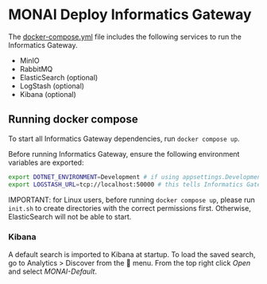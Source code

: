 # MONAI Deploy Informatics Gateway

The [docker-compose.yml](./docker-compose.yml) file includes the following services to run the Informatics Gateway.

* MinIO
* RabbitMQ
* ElasticSearch (optional)
* LogStash (optional)
* Kibana (optional)


## Running docker compose

To start all Informatics Gateway dependencies, run `docker compose up`.

Before running Informatics Gateway, ensure the following environment variables are exported:

```bash
export DOTNET_ENVIRONMENT=Development # if using appsettings.Development.json
export LOGSTASH_URL=tcp://localhost:50000 # this tells Informatics Gateway to export logs to LogStash at tcp://localhost:5000
```
IMPORTANT: for Linux users, before running `docker compose up`, please run `init.sh` to create directories with the correct permissions first. Otherwise, ElasticSearch will not be able to start.

### Kibana

A default search is imported to Kibana at startup. To load the saved search, go to Analytics > Discover from the 🍔 menu. From the top right click *Open* and select *MONAI-Default*.

